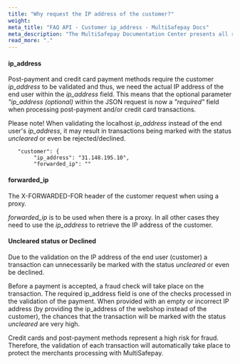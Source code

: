 ```yaml
---
title: "Why request the IP address of the customer?"
weight:
meta_title: "FAQ API - Customer ip_address - MultiSafepay Docs"
meta_description: "The MultiSafepay Documentation Center presents all relevant information about our Plugins and API. You can also find support pages for payment methods, tools and general questions as well as the contact details of our Support and Integration Teams."
read_more: "."
---
```


#### ip_address
Post-payment and credit card payment methods require the customer <i>ip_address</i> to be validated and thus, we need the actual IP address of the end user within the <i>ip_address</i> field. This means that the optional parameter <i>"ip_address (optional)</i> within the JSON request is now a <i>"required"</i> field when processing post-payment and/or credit card transactions.

Please note! When validating the localhost <i>ip_address</i> instead of the end user's <i>ip_address</i>, it may result in transactions being marked with the status _uncleared_ or even be rejected/declined.


```shell
   "customer": {
        "ip_address": "31.148.195.10",
        "forwarded_ip": "" 
```

#### forwarded_ip

The X-FORWARDED-FOR header of the customer request when using a proxy.

<i>forwarded_ip</i> is to be used when there is a proxy. In all other cases they need to use the <i>ip_address</i> to retrieve the IP address of the customer.


#### Uncleared status or Declined 
Due to the validation on the IP address of the end user (customer) a transaction can unnecessarily be marked with the status _uncleared_ or even be declined. 

Before a payment is accepted, a fraud check will take place on the transaction. The required ip_address field is one of the checks processed in the validation of the payment. When provided with an empty or incorrect IP address (by providing the ip_address of the webshop instead of the customer), the chances that the transaction will be marked with the status _uncleared_ are very high. 

Credit cards and post-payment methods represent a high risk for fraud. Therefore, the validation of each transaction will automatically take place to protect the merchants processing with MultiSafepay. 

